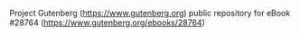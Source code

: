 Project Gutenberg (https://www.gutenberg.org) public repository for eBook #28764 (https://www.gutenberg.org/ebooks/28764)
